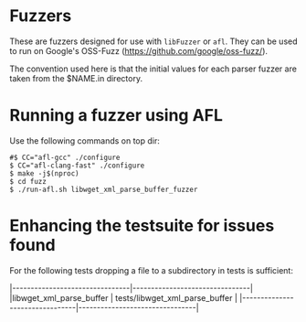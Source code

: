 # Fuzzers

These are fuzzers designed for use with `libFuzzer` or `afl`. They can
be used to run on Google's OSS-Fuzz (https://github.com/google/oss-fuzz/).

The convention used here is that the initial values for each parser fuzzer
are taken from the $NAME.in directory.

# Running a fuzzer using AFL

Use the following commands on top dir:

```
#$ CC="afl-gcc" ./configure
$ CC="afl-clang-fast" ./configure
$ make -j$(nproc)
$ cd fuzz
$ ./run-afl.sh libwget_xml_parse_buffer_fuzzer
```

# Enhancing the testsuite for issues found

For the following tests dropping a file to a subdirectory in tests is
sufficient:

|--------------------------------|--------------------------------|
|libwget_xml_parse_buffer        | tests/libwget_xml_parse_buffer |
|--------------------------------|--------------------------------|
